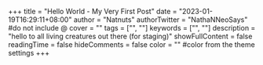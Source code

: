 +++
title = "Hello World - My Very First Post"
date = "2023-01-19T16:29:11+08:00"
author = "Natnuts"
authorTwitter = "NathaNNeoSays" #do not include @
cover = ""
tags = ["", ""]
keywords = ["", ""]
description = "hello to all living creatures out there (for staging)"
showFullContent = false
readingTime = false
hideComments = false
color = "" #color from the theme settings
+++
